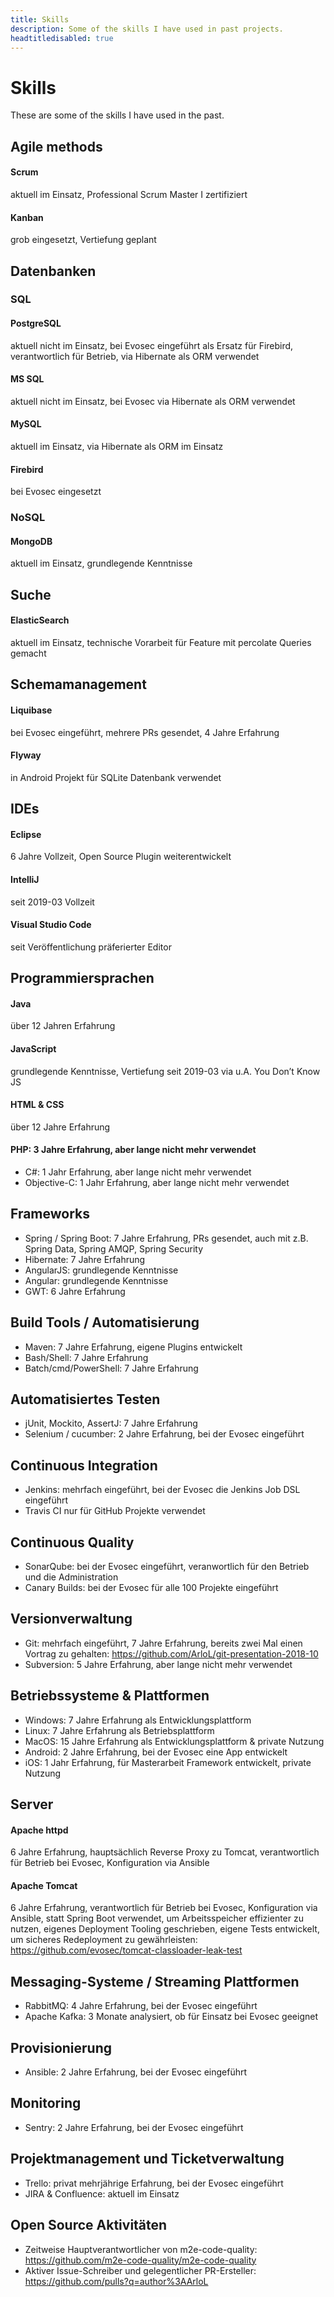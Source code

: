 ```yaml
---
title: Skills
description: Some of the skills I have used in past projects.
headtitledisabled: true
---
```

# Skills

These are some of the skills I have used in the past.

## Agile methods

#### Scrum

aktuell im Einsatz, Professional Scrum Master I zertifiziert

#### Kanban

grob eingesetzt, Vertiefung geplant

## Datenbanken

### SQL

#### PostgreSQL

aktuell nicht im Einsatz, bei Evosec eingeführt als Ersatz für Firebird, verantwortlich für Betrieb, via Hibernate als ORM verwendet

#### MS SQL

aktuell nicht im Einsatz, bei Evosec via Hibernate als ORM verwendet

#### MySQL

aktuell im Einsatz, via Hibernate als ORM im Einsatz

#### Firebird

bei Evosec eingesetzt

### NoSQL

#### MongoDB

aktuell im Einsatz, grundlegende Kenntnisse

## Suche

#### ElasticSearch

aktuell im Einsatz, technische Vorarbeit für Feature mit percolate Queries
gemacht

## Schemamanagement

#### Liquibase

bei Evosec eingeführt, mehrere PRs gesendet, 4 Jahre Erfahrung

#### Flyway

in Android Projekt für SQLite Datenbank verwendet

## IDEs

#### Eclipse

6 Jahre Vollzeit, Open Source Plugin weiterentwickelt

#### IntelliJ

seit 2019-03 Vollzeit

#### Visual Studio Code

seit Veröffentlichung präferierter Editor

## Programmiersprachen

#### Java

über 12 Jahren Erfahrung

#### JavaScript

grundlegende Kenntnisse, Vertiefung seit 2019-03 via u.A. You Don’t Know JS

#### HTML & CSS

über 12 Jahre Erfahrung

#### PHP: 3 Jahre Erfahrung, aber lange nicht mehr verwendet

* C#: 1 Jahr Erfahrung, aber lange nicht mehr verwendet
* Objective-C: 1 Jahr Erfahrung, aber lange nicht mehr verwendet

## Frameworks

* Spring / Spring Boot: 7 Jahre Erfahrung, PRs gesendet, auch mit z.B. Spring Data, Spring AMQP, Spring Security
* Hibernate: 7 Jahre Erfahrung
* AngularJS: grundlegende Kenntnisse
* Angular: grundlegende Kenntnisse
* GWT: 6 Jahre Erfahrung

## Build Tools / Automatisierung

* Maven: 7 Jahre Erfahrung, eigene Plugins entwickelt
* Bash/Shell: 7 Jahre Erfahrung
* Batch/cmd/PowerShell: 7 Jahre Erfahrung

## Automatisiertes Testen

* jUnit, Mockito, AssertJ: 7 Jahre Erfahrung
* Selenium / cucumber: 2 Jahre Erfahrung, bei der Evosec eingeführt

## Continuous Integration

* Jenkins: mehrfach eingeführt, bei der Evosec die Jenkins Job DSL eingeführt
* Travis CI nur für GitHub Projekte verwendet

## Continuous Quality

* SonarQube: bei der Evosec eingeführt, veranwortlich für den Betrieb und die Administration
* Canary Builds: bei der Evosec für alle 100 Projekte eingeführt

## Versionverwaltung

* Git: mehrfach eingeführt, 7 Jahre Erfahrung, bereits zwei Mal einen Vortrag zu gehalten: https://github.com/ArloL/git-presentation-2018-10
* Subversion: 5 Jahre Erfahrung, aber lange nicht mehr verwendet

## Betriebssysteme & Plattformen

* Windows: 7 Jahre Erfahrung als Entwicklungsplattform
* Linux: 7 Jahre Erfahrung als Betriebsplattform
* MacOS: 15 Jahre Erfahrung als Entwicklungsplattform & private Nutzung
* Android: 2 Jahre Erfahrung, bei der Evosec eine App entwickelt
* iOS: 1 Jahr Erfahrung, für Masterarbeit Framework entwickelt, private Nutzung

## Server

#### Apache httpd

6 Jahre Erfahrung, hauptsächlich Reverse Proxy zu Tomcat, verantwortlich für Betrieb bei Evosec, Konfiguration via Ansible

#### Apache Tomcat

6 Jahre Erfahrung, verantwortlich für Betrieb bei Evosec, Konfiguration via Ansible, statt Spring Boot verwendet, um Arbeitsspeicher effizienter zu nutzen, eigenes Deployment Tooling geschrieben, eigene Tests entwickelt, um sicheres Redeployment zu gewährleisten: https://github.com/evosec/tomcat-classloader-leak-test

## Messaging-Systeme / Streaming Plattformen

* RabbitMQ: 4 Jahre Erfahrung, bei der Evosec eingeführt
* Apache Kafka: 3 Monate analysiert, ob für Einsatz bei Evosec geeignet

## Provisionierung

* Ansible: 2 Jahre Erfahrung, bei der Evosec eingeführt

## Monitoring

* Sentry: 2 Jahre Erfahrung, bei der Evosec eingeführt

## Projektmanagement und Ticketverwaltung

* Trello: privat mehrjährige Erfahrung, bei der Evosec eingeführt
* JIRA & Confluence: aktuell im Einsatz

## Open Source Aktivitäten

* Zeitweise Hauptverantwortlicher von m2e-code-quality:
  https://github.com/m2e-code-quality/m2e-code-quality
* Aktiver Issue-Schreiber und gelegentlicher PR-Ersteller:
  https://github.com/pulls?q=author%3AArloL
